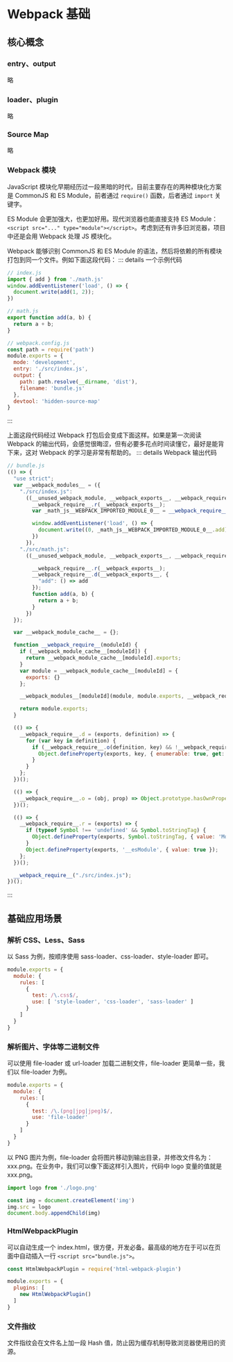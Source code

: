 # Webpack 基础

## 核心概念
### entry、output
略

### loader、plugin
略

### Source Map
略

### Webpack 模块
JavaScript 模块化早期经历过一段黑暗的时代，目前主要存在的两种模块化方案是 CommonJS 和 ES Module，前者通过 `require()` 函数，后者通过 `import` 关键字。

ES Module 会更加强大，也更加好用。现代浏览器也能直接支持 ES Module：`<script src="..." type="module"></script>`。考虑到还有许多旧浏览器，项目中还是会用 Webpack 处理 JS 模块化。

Webpack 能够识别 CommonJS 和 ES Module 的语法，然后将依赖的所有模块打包到同一个文件。例如下面这段代码：
::: details 一个示例代码
``` javascript
// index.js
import { add } from './math.js'
window.addEventListener('load', () => {
  document.write(add(1, 2));
})

// math.js
export function add(a, b) {
  return a + b;
}

// webpack.config.js
const path = require('path')
module.exports = {
  mode: 'development',
  entry: './src/index.js',
  output: {
    path: path.resolve(__dirname, 'dist'),
    filename: 'bundle.js'
  },
  devtool: 'hidden-source-map'
}
```
:::

上面这段代码经过 Webpack 打包后会变成下面这样。如果是第一次阅读 Webpack 的输出代码，会感觉很晦涩，但有必要多花点时间读懂它，最好是能背下来，这对 Webpack 的学习是非常有帮助的。
::: details Webpack 输出代码
```javascript
// bundle.js
(() => {
  "use strict";
  var __webpack_modules__ = ({
    "./src/index.js":
      ((__unused_webpack_module, __webpack_exports__, __webpack_require__) => {
        __webpack_require__.r(__webpack_exports__);
        var _math_js__WEBPACK_IMPORTED_MODULE_0__ = __webpack_require__("./src/math.js");

        window.addEventListener('load', () => {
          document.write((0, _math_js__WEBPACK_IMPORTED_MODULE_0__.add)(1, 2));
        })
      }),
    "./src/math.js":
      ((__unused_webpack_module, __webpack_exports__, __webpack_require__) => {

        __webpack_require__.r(__webpack_exports__);
        __webpack_require__.d(__webpack_exports__, {
          "add": () => add
        });
        function add(a, b) {
          return a + b;
        }
      })
  });

  var __webpack_module_cache__ = {};

  function __webpack_require__(moduleId) {
    if (__webpack_module_cache__[moduleId]) {
      return __webpack_module_cache__[moduleId].exports;
    }
    var module = __webpack_module_cache__[moduleId] = {
      exports: {}
    };

    __webpack_modules__[moduleId](module, module.exports, __webpack_require__);

    return module.exports;
  }

  (() => {
    __webpack_require__.d = (exports, definition) => {
      for (var key in definition) {
        if (__webpack_require__.o(definition, key) && !__webpack_require__.o(exports, key)) {
          Object.defineProperty(exports, key, { enumerable: true, get: definition[key] });
        }
      }
    };
  })();

  (() => {
    __webpack_require__.o = (obj, prop) => Object.prototype.hasOwnProperty.call(obj, prop)
  })();

  (() => {
    __webpack_require__.r = (exports) => {
      if (typeof Symbol !== 'undefined' && Symbol.toStringTag) {
        Object.defineProperty(exports, Symbol.toStringTag, { value: 'Module' });
      }
      Object.defineProperty(exports, '__esModule', { value: true });
    };
  })();

  __webpack_require__("./src/index.js");
})();
```
:::

## 基础应用场景
### 解析 CSS、Less、Sass
以 Sass 为例，按顺序使用 sass-loader、css-loader、style-loader 即可。

```javascript
module.exports = {
  module: {
    rules: [
      {
        test: /\.css$/,
        use: [ 'style-loader', 'css-loader', 'sass-loader' ]
      }
    ]
  }
}
```

### 解析图片、字体等二进制文件
可以使用 file-loader 或 url-loader 加载二进制文件，file-loader 更简单一些，我们以 file-loader 为例。

```javascript
module.exports = {
  module: {
    rules: [
      {
        test: /\.(png|jpg|jpeg)$/,
        use: 'file-loader'
      }
    ]
  }
}
```

以 PNG 图片为例，file-loader 会将图片移动到输出目录，并修改文件名为：xxx.png。在业务中，我们可以像下面这样引入图片，代码中 logo 变量的值就是 xxx.png。
```javascript
import logo from './logo.png'

const img = document.createElement('img')
img.src = logo
document.body.appendChild(img)
```

### HtmlWebpackPlugin
可以自动生成一个 index.html，很方便，开发必备。最高级的地方在于可以在页面中自动插入一行 `<script src="bundle.js">`。

```javascript
const HtmlWebpackPlugin = require('html-webpack-plugin')

module.exports = {
  plugins: [
    new HtmlWebpackPlugin()
  ]
}
```

### 文件指纹
文件指纹会在文件名上加一段 Hash 值，防止因为缓存机制导致浏览器使用旧的资源。
